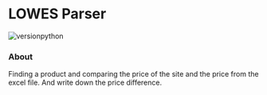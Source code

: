 # LOWES Parser
![versionpython](https://img.shields.io/pypi/pyversions/selenium)
### About
Finding a product and comparing the price of the site and the price from the excel file.
And write down the price difference.
